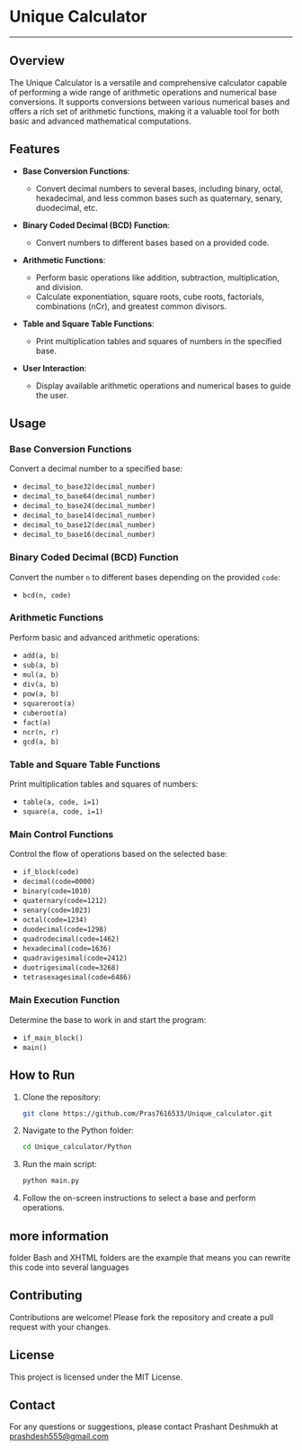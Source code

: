 

# Unique Calculator
---
## Overview

The Unique Calculator is a versatile and comprehensive calculator capable of performing a wide range of arithmetic operations and numerical base conversions. It supports conversions between various numerical bases and offers a rich set of arithmetic functions, making it a valuable tool for both basic and advanced mathematical computations.

## Features

- **Base Conversion Functions**:
  - Convert decimal numbers to several bases, including binary, octal, hexadecimal, and less common bases such as quaternary, senary, duodecimal, etc.

- **Binary Coded Decimal (BCD) Function**:
  - Convert numbers to different bases based on a provided code.

- **Arithmetic Functions**:
  - Perform basic operations like addition, subtraction, multiplication, and division.
  - Calculate exponentiation, square roots, cube roots, factorials, combinations (nCr), and greatest common divisors.

- **Table and Square Table Functions**:
  - Print multiplication tables and squares of numbers in the specified base.

- **User Interaction**:
  - Display available arithmetic operations and numerical bases to guide the user.

## Usage

### Base Conversion Functions

Convert a decimal number to a specified base:
- `decimal_to_base32(decimal_number)`
- `decimal_to_base64(decimal_number)`
- `decimal_to_base24(decimal_number)`
- `decimal_to_base14(decimal_number)`
- `decimal_to_base12(decimal_number)`
- `decimal_to_base16(decimal_number)`

### Binary Coded Decimal (BCD) Function

Convert the number `n` to different bases depending on the provided `code`:
- `bcd(n, code)`

### Arithmetic Functions

Perform basic and advanced arithmetic operations:
- `add(a, b)`
- `sub(a, b)`
- `mul(a, b)`
- `div(a, b)`
- `pow(a, b)`
- `squareroot(a)`
- `cuberoot(a)`
- `fact(a)`
- `ncr(n, r)`
- `gcd(a, b)`

### Table and Square Table Functions

Print multiplication tables and squares of numbers:
- `table(a, code, i=1)`
- `square(a, code, i=1)`

### Main Control Functions

Control the flow of operations based on the selected base:
- `if_block(code)`
- `decimal(code=0000)`
- `binary(code=1010)`
- `quaternary(code=1212)`
- `senary(code=1023)`
- `octal(code=1234)`
- `duodecimal(code=1298)`
- `quadrodecimal(code=1462)`
- `hexadecimal(code=1636)`
- `quadravigesimal(code=2412)`
- `duotrigesimal(code=3268)`
- `tetrasexagesimal(code=6486)`

### Main Execution Function

Determine the base to work in and start the program:
- `if_main_block()`
- `main()`

## How to Run

1. Clone the repository:
   ```bash
   git clone https://github.com/Pras7616533/Unique_calculator.git
   ```

2. Navigate to the Python folder:
   ```bash
   cd Unique_calculator/Python
   ```

3. Run the main script:
   ```bash
   python main.py
   ```

4. Follow the on-screen instructions to select a base and perform operations.

## more information

folder Bash and XHTML folders are the example that means you can rewrite this code into several languages

## Contributing

Contributions are welcome! Please fork the repository and create a pull request with your changes.

## License

This project is licensed under the MIT License.

## Contact

For any questions or suggestions, please contact Prashant Deshmukh at prashdesh555@gmail.com 
